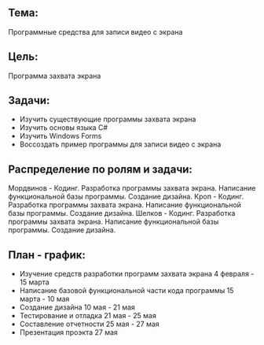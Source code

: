 ## Тема:
Программные средства для записи видео с экрана
## Цель:
Программа захвата экрана
## Задачи:
* Изучить существующие программы захвата экрана
* Изучить основы языка C#
* Изучить Windows Forms
* Воссоздать пример программы для записи видео с экрана

## Распределение по ролям и задачи:
Мордвинов - Кодинг. Разработка программы захвата экрана. Написание функциональной базы программы. Создание дизайна.
Кроп - Кодинг. Разработка программы захвата экрана. Написание функциональной базы программы. Создание дизайна.
Шелков - Кодинг. Разработка программы захвата экрана. Написание функциональной базы программы. Создание дизайна.

## План - график:
* Изучение средств разработки программ захвата экрана 4 февраля - 15 марта
* Написание базовой функциональной части кода программы 15 марта - 10 мая
* Создание дизайна 10 мая - 21 мая
* Тестирование и отладка 21 мая - 25 мая
* Составление отчетности 25 мая - 27 мая
* Презентация проэкта 27 мая
